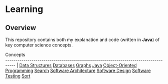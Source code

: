 # Learning

## Overview
This repository contains both my explanation and code (written in **Java**) of key computer science concepts.

Concepts                                                          
----------------------------------------------------------------------------------- |
[Data Structures](https://github.com/shumarb/learning/tree/main/concepts/data-structures)
[Databases](https://github.com/shumarb/learning/tree/main/concepts/databases)
[Graphs](https://github.com/shumarb/learning/tree/main/concepts/graphs)
[Java](https://github.com/shumarb/learning/tree/main/concepts/java)
[Object-Oriented Programming](https://github.com/shumarb/learning/tree/main/concepts/object-oriented-programming)
[Search](https://github.com/shumarb/learning/tree/main/concepts/search)
[Software Architecture](https://github.com/shumarb/learning/tree/main/concepts/software-architecture)
[Software Design](https://github.com/shumarb/learning/tree/main/concepts/software-design)
[Software Testing](https://github.com/shumarb/learning/tree/main/concepts/software-testing)
[Sort](https://github.com/shumarb/learning/tree/main/concepts/sort)
